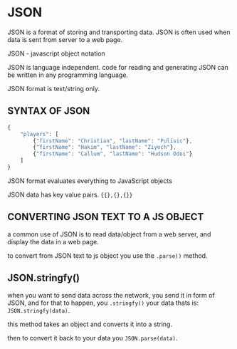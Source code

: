 # JSON

JSON is a format of storing and transporting data.
JSON is often used when data is sent from server to a web page.

JSON - javascript object notation

JSON is language independent. code for reading and generating JSON can be written in any programming language.

JSON format is text/string only.

## SYNTAX OF JSON

```javascript
{
    "players": [
        {"firstName": "Christian", "lastName": "Pulisic"},
        {"firstName": "Hakim", "lastName": "Ziyech"},
        {"firstName": "Callum", "lastName": "Hudson Odoi"}
    ]
}
```

JSON format evaluates everything to JavaScript objects

JSON data has key value pairs. `{{},{},{}}`

## CONVERTING JSON TEXT TO A JS OBJECT

a common use of JSON is to read data/object from a web server, and display the data in a web page.

to convert from JSON text to js object you use the `.parse()` method.

## JSON.stringfy()

when you want to send data across the network, you send it in form of JSON, and for that to happen, you `.stringfy()` your data thats is:
`JSON.stringfy(data)`.

this method takes an object and converts it into a string.

then to convert it back to your data you `JSON.parse(data)`.
